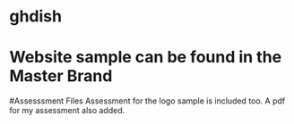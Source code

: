 # ghdish

# Website sample can be found in the Master Brand
  
 #Assesssment Files
  Assessment for the logo sample is included too.
  A pdf for my assessment also added.
  
  

